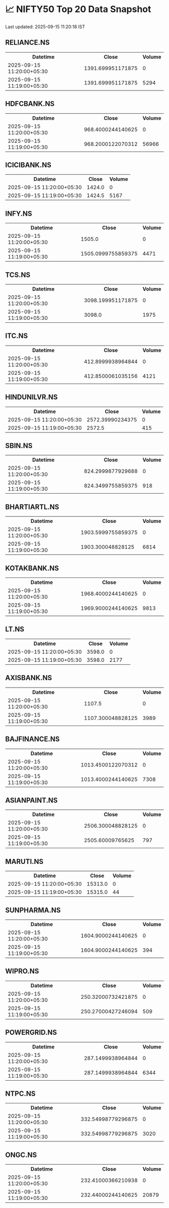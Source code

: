 # 📈 NIFTY50 Top 20 Data Snapshot

Last updated: 2025-09-15 11:20:18 IST

## RELIANCE.NS

<table>
  <tr><th>Datetime</th><th>Close</th><th>Volume</th></tr>
  <tr><td>2025-09-15 11:20:00+05:30</td><td>1391.699951171875</td><td>0</td></tr>
  <tr><td>2025-09-15 11:19:00+05:30</td><td>1391.699951171875</td><td>5294</td></tr>
</table>

## HDFCBANK.NS

<table>
  <tr><th>Datetime</th><th>Close</th><th>Volume</th></tr>
  <tr><td>2025-09-15 11:20:00+05:30</td><td>968.4000244140625</td><td>0</td></tr>
  <tr><td>2025-09-15 11:19:00+05:30</td><td>968.2000122070312</td><td>56966</td></tr>
</table>

## ICICIBANK.NS

<table>
  <tr><th>Datetime</th><th>Close</th><th>Volume</th></tr>
  <tr><td>2025-09-15 11:20:00+05:30</td><td>1424.0</td><td>0</td></tr>
  <tr><td>2025-09-15 11:19:00+05:30</td><td>1424.5</td><td>5167</td></tr>
</table>

## INFY.NS

<table>
  <tr><th>Datetime</th><th>Close</th><th>Volume</th></tr>
  <tr><td>2025-09-15 11:20:00+05:30</td><td>1505.0</td><td>0</td></tr>
  <tr><td>2025-09-15 11:19:00+05:30</td><td>1505.0999755859375</td><td>4471</td></tr>
</table>

## TCS.NS

<table>
  <tr><th>Datetime</th><th>Close</th><th>Volume</th></tr>
  <tr><td>2025-09-15 11:20:00+05:30</td><td>3098.199951171875</td><td>0</td></tr>
  <tr><td>2025-09-15 11:19:00+05:30</td><td>3098.0</td><td>1975</td></tr>
</table>

## ITC.NS

<table>
  <tr><th>Datetime</th><th>Close</th><th>Volume</th></tr>
  <tr><td>2025-09-15 11:20:00+05:30</td><td>412.8999938964844</td><td>0</td></tr>
  <tr><td>2025-09-15 11:19:00+05:30</td><td>412.8500061035156</td><td>4121</td></tr>
</table>

## HINDUNILVR.NS

<table>
  <tr><th>Datetime</th><th>Close</th><th>Volume</th></tr>
  <tr><td>2025-09-15 11:20:00+05:30</td><td>2572.39990234375</td><td>0</td></tr>
  <tr><td>2025-09-15 11:19:00+05:30</td><td>2572.5</td><td>415</td></tr>
</table>

## SBIN.NS

<table>
  <tr><th>Datetime</th><th>Close</th><th>Volume</th></tr>
  <tr><td>2025-09-15 11:20:00+05:30</td><td>824.2999877929688</td><td>0</td></tr>
  <tr><td>2025-09-15 11:19:00+05:30</td><td>824.3499755859375</td><td>918</td></tr>
</table>

## BHARTIARTL.NS

<table>
  <tr><th>Datetime</th><th>Close</th><th>Volume</th></tr>
  <tr><td>2025-09-15 11:20:00+05:30</td><td>1903.5999755859375</td><td>0</td></tr>
  <tr><td>2025-09-15 11:19:00+05:30</td><td>1903.300048828125</td><td>6814</td></tr>
</table>

## KOTAKBANK.NS

<table>
  <tr><th>Datetime</th><th>Close</th><th>Volume</th></tr>
  <tr><td>2025-09-15 11:20:00+05:30</td><td>1968.4000244140625</td><td>0</td></tr>
  <tr><td>2025-09-15 11:19:00+05:30</td><td>1969.9000244140625</td><td>9813</td></tr>
</table>

## LT.NS

<table>
  <tr><th>Datetime</th><th>Close</th><th>Volume</th></tr>
  <tr><td>2025-09-15 11:20:00+05:30</td><td>3598.0</td><td>0</td></tr>
  <tr><td>2025-09-15 11:19:00+05:30</td><td>3598.0</td><td>2177</td></tr>
</table>

## AXISBANK.NS

<table>
  <tr><th>Datetime</th><th>Close</th><th>Volume</th></tr>
  <tr><td>2025-09-15 11:20:00+05:30</td><td>1107.5</td><td>0</td></tr>
  <tr><td>2025-09-15 11:19:00+05:30</td><td>1107.300048828125</td><td>3989</td></tr>
</table>

## BAJFINANCE.NS

<table>
  <tr><th>Datetime</th><th>Close</th><th>Volume</th></tr>
  <tr><td>2025-09-15 11:20:00+05:30</td><td>1013.4500122070312</td><td>0</td></tr>
  <tr><td>2025-09-15 11:19:00+05:30</td><td>1013.4000244140625</td><td>7308</td></tr>
</table>

## ASIANPAINT.NS

<table>
  <tr><th>Datetime</th><th>Close</th><th>Volume</th></tr>
  <tr><td>2025-09-15 11:20:00+05:30</td><td>2506.300048828125</td><td>0</td></tr>
  <tr><td>2025-09-15 11:19:00+05:30</td><td>2505.60009765625</td><td>797</td></tr>
</table>

## MARUTI.NS

<table>
  <tr><th>Datetime</th><th>Close</th><th>Volume</th></tr>
  <tr><td>2025-09-15 11:20:00+05:30</td><td>15313.0</td><td>0</td></tr>
  <tr><td>2025-09-15 11:19:00+05:30</td><td>15315.0</td><td>44</td></tr>
</table>

## SUNPHARMA.NS

<table>
  <tr><th>Datetime</th><th>Close</th><th>Volume</th></tr>
  <tr><td>2025-09-15 11:20:00+05:30</td><td>1604.9000244140625</td><td>0</td></tr>
  <tr><td>2025-09-15 11:19:00+05:30</td><td>1604.9000244140625</td><td>394</td></tr>
</table>

## WIPRO.NS

<table>
  <tr><th>Datetime</th><th>Close</th><th>Volume</th></tr>
  <tr><td>2025-09-15 11:20:00+05:30</td><td>250.32000732421875</td><td>0</td></tr>
  <tr><td>2025-09-15 11:19:00+05:30</td><td>250.27000427246094</td><td>509</td></tr>
</table>

## POWERGRID.NS

<table>
  <tr><th>Datetime</th><th>Close</th><th>Volume</th></tr>
  <tr><td>2025-09-15 11:20:00+05:30</td><td>287.1499938964844</td><td>0</td></tr>
  <tr><td>2025-09-15 11:19:00+05:30</td><td>287.1499938964844</td><td>6344</td></tr>
</table>

## NTPC.NS

<table>
  <tr><th>Datetime</th><th>Close</th><th>Volume</th></tr>
  <tr><td>2025-09-15 11:20:00+05:30</td><td>332.54998779296875</td><td>0</td></tr>
  <tr><td>2025-09-15 11:19:00+05:30</td><td>332.54998779296875</td><td>3020</td></tr>
</table>

## ONGC.NS

<table>
  <tr><th>Datetime</th><th>Close</th><th>Volume</th></tr>
  <tr><td>2025-09-15 11:20:00+05:30</td><td>232.41000366210938</td><td>0</td></tr>
  <tr><td>2025-09-15 11:19:00+05:30</td><td>232.44000244140625</td><td>20879</td></tr>
</table>

